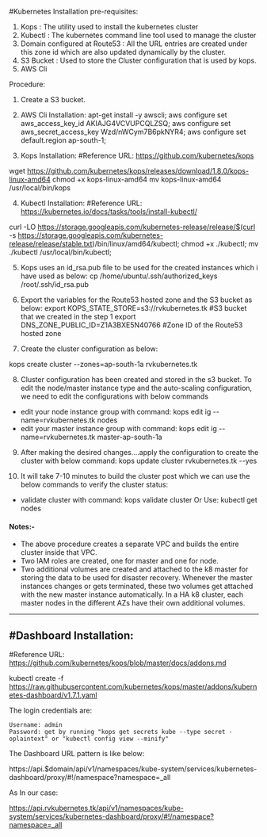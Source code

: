 #Kubernetes Installation pre-requisites:

1. Kops 						: The utility used to install the kubernetes cluster
2. Kubectl 						: The kubernetes command line tool used to manage the cluster
3. Domain configured at Route53 : All the URL entries are created under this zone id which are also updated dynamically by the cluster.
4. S3 Bucket				    : Used to store the Cluster configuration that is used by kops.
5. AWS Cli						

Procedure:
1. Create a S3 bucket.

2. AWS Cli Installation:
apt-get install -y awscli;
aws configure set aws_access_key_id AKIAJG4VCVUPCQLZSQ;
aws configure set aws_secret_access_key Wzd/nWCym7B6pkNYR4;
aws configure set default.region ap-south-1;


3. Kops Installation:
#Reference URL: https://github.com/kubernetes/kops

wget https://github.com/kubernetes/kops/releases/download/1.8.0/kops-linux-amd64
chmod +x kops-linux-amd64
mv kops-linux-amd64 /usr/local/bin/kops

4. Kubectl Installation:
#Reference URL: https://kubernetes.io/docs/tasks/tools/install-kubectl/

curl -LO https://storage.googleapis.com/kubernetes-release/release/$(curl -s https://storage.googleapis.com/kubernetes-release/release/stable.txt)/bin/linux/amd64/kubectl;
chmod +x ./kubectl;
mv ./kubectl /usr/local/bin/kubectl;

5. Kops uses an id_rsa.pub file to be used for the created instances which i have used as below:
cp /home/ubuntu/.ssh/authorized_keys /root/.ssh/id_rsa.pub

6. Export the variables for the Route53 hosted zone and the S3 bucket as below:
export KOPS_STATE_STORE=s3://rvkubernetes.tk    #S3 bucket that we created in the step 1
export DNS_ZONE_PUBLIC_ID=Z1A3BXE5N40766 		#Zone ID of the Route53 hosted zone

7. Create the cluster configuration as below:

kops create cluster --zones=ap-south-1a rvkubernetes.tk

8. Cluster configuration has been created and stored in the s3 bucket. To edit the node/master instance type and the auto-scaling configuration, we need to edit the configurations with below commands

 * edit your node instance group with command: kops edit ig --name=rvkubernetes.tk nodes
 * edit your master instance group with command: kops edit ig --name=rvkubernetes.tk master-ap-south-1a
 
9. After making the desired changes....apply the configuration to create the cluster with below command:
 kops update cluster rvkubernetes.tk --yes
 
10. It will take 7-10 minutes to build the cluster post which we can use the below commands to verify the cluster status:
  * validate cluster with command: kops validate cluster 
  Or Use: kubectl get nodes

  #### Notes:-
 * The above procedure creates a separate VPC and builds the entire cluster inside that VPC. 
 * Two IAM roles are created, one for master and one for node.
 * Two additional volumes are created and attached to the k8 master for storing the data to be used for disaster recovery. Whenever the master instances 	  changes  or gets terminated, these two volumes get attached with the new master instance automatically. In a HA k8 cluster, each master nodes in the different AZs have their own additional volumes.
  
  


----------------------------
#Dashboard Installation:
----------------------------
#Reference URL: https://github.com/kubernetes/kops/blob/master/docs/addons.md

kubectl create -f https://raw.githubusercontent.com/kubernetes/kops/master/addons/kubernetes-dashboard/v1.7.1.yaml

The login credentials are:

    Username: admin
    Password: get by running "kops get secrets kube --type secret -oplaintext" or "kubectl config view --minify"
	
The Dashboard URL pattern is like below:

https://api.$domain/api/v1/namespaces/kube-system/services/kubernetes-dashboard/proxy/#!/namespace?namespace=_all

As In our case:

https://api.rvkubernetes.tk/api/v1/namespaces/kube-system/services/kubernetes-dashboard/proxy/#!/namespace?namespace=_all


